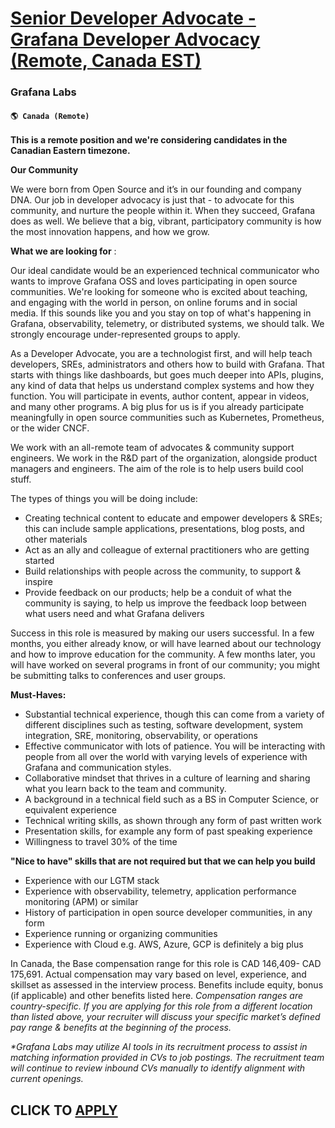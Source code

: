 # [Senior Developer Advocate - Grafana Developer Advocacy (Remote, Canada EST)](https://www.remotewlb.com/apply/senior-developer-advocate-grafana-developer-advocacy-remote-canada-est)  
### Grafana Labs  
#### `🌎 Canada (Remote)`  

**This is a remote position and we're considering candidates in the Canadian Eastern timezone.**

**Our Community**

We were born from Open Source and it’s in our founding and company DNA. Our job in developer advocacy is just that - to advocate for this community, and nurture the people within it. When they succeed, Grafana does as well. We believe that a big, vibrant, participatory community is how the most innovation happens, and how we grow.

**What we are looking for** :

Our ideal candidate would be an experienced technical communicator who wants to improve Grafana OSS and loves participating in open source communities. We're looking for someone who is excited about teaching, and engaging with the world in person, on online forums and in social media. If this sounds like you and you stay on top of what's happening in Grafana, observability, telemetry, or distributed systems, we should talk. We strongly encourage under-represented groups to apply.

As a Developer Advocate, you are a technologist first, and will help teach developers, SREs, administrators and others how to build with Grafana. That starts with things like dashboards, but goes much deeper into APIs, plugins, any kind of data that helps us understand complex systems and how they function. You will participate in events, author content, appear in videos, and many other programs. A big plus for us is if you already participate meaningfully in open source communities such as Kubernetes, Prometheus, or the wider CNCF.

We work with an all-remote team of advocates & community support engineers. We work in the R&D part of the organization, alongside product managers and engineers. The aim of the role is to help users build cool stuff.

The types of things you will be doing include:

  * Creating technical content to educate and empower developers & SREs; this can include sample applications, presentations, blog posts, and other materials
  * Act as an ally and colleague of external practitioners who are getting started
  * Build relationships with people across the community, to support & inspire
  * Provide feedback on our products; help be a conduit of what the community is saying, to help us improve the feedback loop between what users need and what Grafana delivers

Success in this role is measured by making our users successful. In a few months, you either already know, or will have learned about our technology and how to improve education for the community. A few months later, you will have worked on several programs in front of our community; you might be submitting talks to conferences and user groups.

**Must-Haves:**

  * Substantial technical experience, though this can come from a variety of different disciplines such as testing, software development, system integration, SRE, monitoring, observability, or operations
  * Effective communicator with lots of patience. You will be interacting with people from all over the world with varying levels of experience with Grafana and communication styles. 
  * Collaborative mindset that thrives in a culture of learning and sharing what you learn back to the team and community.
  * A background in a technical field such as a BS in Computer Science, or equivalent experience
  * Technical writing skills, as shown through any form of past written work
  * Presentation skills, for example any form of past speaking experience
  * Willingness to travel 30% of the time

**"Nice to have" skills that are not required but that we can help you build**

  * Experience with our LGTM stack
  * Experience with observability, telemetry, application performance monitoring (APM) or similar
  * History of participation in open source developer communities, in any form
  * Experience running or organizing communities
  * Experience with Cloud e.g. AWS, Azure, GCP is definitely a big plus

In Canada, the Base compensation range for this role is CAD 146,409\- CAD 175,691. Actual compensation may vary based on level, experience, and skillset as assessed in the interview process. Benefits include equity, bonus (if applicable) and other benefits listed here. _Compensation ranges are country-specific. If you are applying for this role from a different location than listed above, your recruiter will discuss your specific market’s defined pay range & benefits at the beginning of the process._

_*Grafana Labs may utilize AI tools in its recruitment process to assist in matching information provided in CVs to job postings. The recruitment team will continue to review inbound CVs manually to identify alignment with current openings._

  
## CLICK TO [APPLY](https://www.remotewlb.com/apply/senior-developer-advocate-grafana-developer-advocacy-remote-canada-est)

